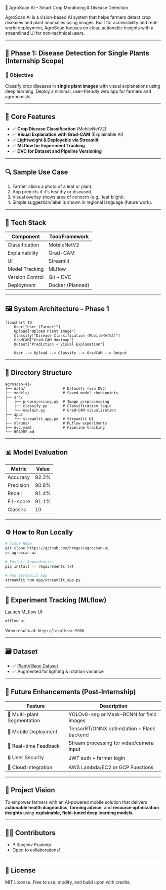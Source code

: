 🌾 AgroScan AI – Smart Crop Monitoring & Disease Detection

AgroScan AI is a vision-based AI system that helps farmers detect crop diseases and plant anomalies using images. Built for accessibility and real-world deployment, AgroScan focuses on clear, actionable insights with a streamlined UI for non-technical users.

---

## 🚀 Phase 1: Disease Detection for Single Plants (Internship Scope)

### 🎯 Objective
Classify crop diseases in **single plant images** with visual explanations using deep learning. Deploy a minimal, user-friendly web app for farmers and agronomists.

---

## 🧠 Core Features

- ✅ **Crop Disease Classification** (MobileNetV2)
- ✅ **Visual Explanation with Grad-CAM** (Explainable AI)
- ✅ **Lightweight & Deployable via Streamlit**
- ✅ **MLflow for Experiment Tracking**
- ✅ **DVC for Dataset and Pipeline Versioning**

---

## 🔍 Sample Use Case

1. Farmer clicks a photo of a leaf or plant.
2. App predicts if it's healthy or diseased.
3. Visual overlay shows area of concern (e.g., leaf blight).
4. Simple suggestion/label is shown in regional language (future work).

---

## 🧱 Tech Stack

| Component           | Tool/Framework       |
|--------------------|----------------------|
| Classification     | MobileNetV2          |
| Explainability     | Grad-CAM              |
| UI                 | Streamlit            |
| Model Tracking     | MLflow                |
| Version Control    | Git + DVC             |
| Deployment         | Docker (Planned)      |

---

## 🖼️ System Architecture – Phase 1

```mermaid
flowchart TD
    User["User (Farmer)"]
    Upload["Upload Plant Image"]
    Classify["Disease Classification (MobileNetV2)"]
    GradCAM["Grad-CAM Heatmap"]
    Output["Prediction + Visual Explanation"]
    
    User --> Upload --> Classify --> GradCAM --> Output
````

---

## 📂 Directory Structure

```
agroscan-ai/
├── data/                 # Datasets (via DVC)
├── models/               # Saved model checkpoints
├── src/
│   ├── preprocessing.py  # Image preprocessing
│   ├── classify.py       # Classification logic
│   └── explain.py        # Grad-CAM visualization
├── app/
│   └── streamlit_app.py  # Streamlit UI
├── mlruns/               # MLflow experiments
├── dvc.yaml              # Pipeline tracking
└── README.md
```

---

## 📊 Model Evaluation

| Metric    | Value |
| --------- | ----- |
| Accuracy  | 92.3% |
| Precision | 90.8% |
| Recall    | 91.4% |
| F1-score  | 91.1% |
| Classes   | 10    |

---

## ⚙️ How to Run Locally

```bash
# Clone Repo
git clone https://github.com/hreger/agroscan-ai
cd agroscan-ai

# Install Dependencies
pip install -r requirements.txt

# Run Streamlit App
streamlit run app/streamlit_app.py
```

---

## 🧪 Experiment Tracking (MLflow)

Launch MLflow UI:

```bash
mlflow ui
```

View results at: `http://localhost:5000`

---

## 🗃️ Dataset

* ✅ [PlantVillage Dataset](https://www.kaggle.com/datasets/emmarex/plantdisease)
* ✅ Augmented for lighting & rotation variance

---

## 🔐 Future Enhancements (Post-Internship)

| Feature                     | Description                                |
| --------------------------- | ------------------------------------------ |
| 🧠 Multi-plant Segmentation | YOLOv8-seg or Mask-RCNN for field images   |
| 📱 Mobile Deployment        | TensorRT/ONNX optimization + Flask backend |
| 🔄 Real-time Feedback       | Stream processing for video/camera input   |
| 🔒 User Security            | JWT auth + farmer login                    |
| 📡 Cloud Integration        | AWS Lambda/EC2 or GCP Functions            |

---

## 🌱 Project Vision

To empower farmers with an AI-powered mobile solution that delivers **actionable health diagnostics**, **farming advice**, and **resource optimization insights** using **explainable, field-tuned deep learning models**.

---

## 👩‍💻 Contributors

* P Sanjeev Pradeep
* Open to collaborations!

---

## 📄 License

MIT License. Free to use, modify, and build upon with credits.

